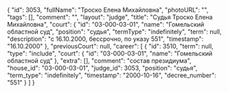 {
    "id": 3053,
    "fullName": "Троско Елена Михайловна",
    "photoURL": "",
    "tags": [],
    "comment": "",
    "layout": "judge",
    "title": "Судья Троско Елена Михайловна",
    "court": {
        "id": "03-000-03-01",
        "name": "Гомельский областной суд",
        "position": "судья",
        "termType": "indefinitely",
        "term": null,
        "description": "c 16.10.2000, бессрочно, по указу 551",
        "timestamp": "16.10.2000"
    },
    "previousCourt": null,
    "career": [
        {
            "id": 3510,
            "term": null,
            "type": "include",
            "court": {
                "id": "03-000-03-01",
                "name": "Гомельский областной суд"
            },
            "extra": [],
            "comment": "состав президиума",
            "house_id": "03-000-03-01",
            "judge_id": 3053,
            "position": "судья",
            "term_type": "indefinitely",
            "timestamp": "2000-10-16",
            "decree_number": "551"
        }
    ]
}